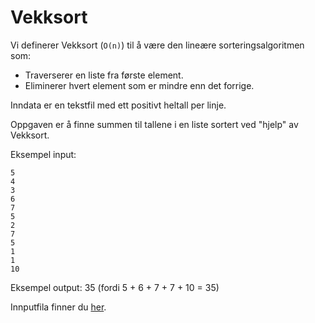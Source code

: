 # Vekksort

Vi definerer Vekksort (`O(n)`) til å være den lineære sorteringsalgoritmen som:

- Traverserer en liste fra første element.
- Eliminerer hvert element som er mindre enn det forrige.

Inndata er en tekstfil med ett positivt heltall per linje.

Oppgaven er å finne summen til tallene i en liste sortert ved "hjelp" av Vekksort.

Eksempel input:

```plain
5
4
3
6
7
5
2
7
5
1
1
10
```

Eksempel output: 35 (fordi 5 + 6 + 7 + 7 + 10 = 35)

Innputfila finner du [her](https://s3-eu-west-1.amazonaws.com/knowit-julekalender-2018/input-vekksort.txt).
